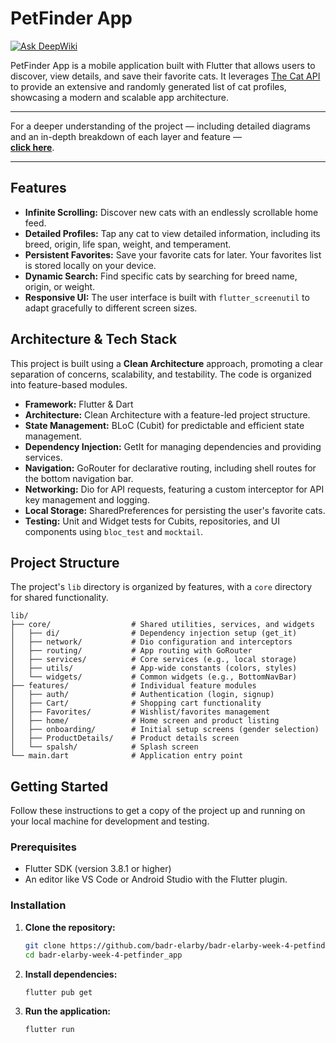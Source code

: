 # PetFinder App
[![Ask DeepWiki](https://devin.ai/assets/askdeepwiki.png)](https://deepwiki.com/Badr-Elarby/Badr-Elarby-Week-4-PetFinder_app)

PetFinder App is a mobile application built with Flutter that allows users to discover, view details, and save their favorite cats. It leverages [The Cat API](https://thecatapi.com/) to provide an extensive and randomly generated list of cat profiles, showcasing a modern and scalable app architecture.


* * * * * * * * * * * * * * * * * * * * * * * * * * * * * * * * * * * * * * * * * * * * * * * * * * * * * * * * * * * * * * *
For a deeper understanding of the project — including detailed diagrams and an in-depth breakdown of each layer and feature —  
**[click here](https://deepwiki.com/Badr-Elarby/Badr-Elarby-Week-4-PetFinder_app)**.
* * * * * * * * * * * * * * * * * * * * * * * * * * * * * * * * * * * * * * * * * * * * * * * * * * * * * * * * * * * * * * *


## Features

-   **Infinite Scrolling:** Discover new cats with an endlessly scrollable home feed.
-   **Detailed Profiles:** Tap any cat to view detailed information, including its breed, origin, life span, weight, and temperament.
-   **Persistent Favorites:** Save your favorite cats for later. Your favorites list is stored locally on your device.
-   **Dynamic Search:** Find specific cats by searching for breed name, origin, or weight.
-   **Responsive UI:** The user interface is built with `flutter_screenutil` to adapt gracefully to different screen sizes.

## Architecture & Tech Stack

This project is built using a **Clean Architecture** approach, promoting a clear separation of concerns, scalability, and testability. The code is organized into feature-based modules.

-   **Framework:** Flutter & Dart
-   **Architecture:** Clean Architecture with a feature-led project structure.
-   **State Management:** BLoC (Cubit) for predictable and efficient state management.
-   **Dependency Injection:** GetIt for managing dependencies and providing services.
-   **Navigation:** GoRouter for declarative routing, including shell routes for the bottom navigation bar.
-   **Networking:** Dio for API requests, featuring a custom interceptor for API key management and logging.
-   **Local Storage:** SharedPreferences for persisting the user's favorite cats.
-   **Testing:** Unit and Widget tests for Cubits, repositories, and UI components using `bloc_test` and `mocktail`.

## Project Structure

The project's `lib` directory is organized by features, with a `core` directory for shared functionality.

```
lib/
├── core/                  # Shared utilities, services, and widgets
│   ├── di/                # Dependency injection setup (get_it)
│   ├── network/           # Dio configuration and interceptors
│   ├── routing/           # App routing with GoRouter
│   ├── services/          # Core services (e.g., local storage)
│   ├── utils/             # App-wide constants (colors, styles)
│   └── widgets/           # Common widgets (e.g., BottomNavBar)
├── features/              # Individual feature modules
│   ├── auth/              # Authentication (login, signup)
│   ├── Cart/              # Shopping cart functionality
│   ├── Favorites/         # Wishlist/favorites management
│   ├── home/              # Home screen and product listing
│   ├── onboarding/        # Initial setup screens (gender selection)
│   ├── ProductDetails/    # Product details screen
│   └── spalsh/            # Splash screen
└── main.dart              # Application entry point
```

## Getting Started

Follow these instructions to get a copy of the project up and running on your local machine for development and testing.

### Prerequisites

-   Flutter SDK (version 3.8.1 or higher)
-   An editor like VS Code or Android Studio with the Flutter plugin.

### Installation

1.  **Clone the repository:**
    ```sh
    git clone https://github.com/badr-elarby/badr-elarby-week-4-petfinder_app.git
    cd badr-elarby-week-4-petfinder_app
    ```

2.  **Install dependencies:**
    ```sh
    flutter pub get
    ```

3.  **Run the application:**
    ```sh
    flutter run
